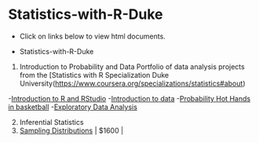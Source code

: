 # Statistics-with-R-Duke
- Click on links below to view html documents.

* Statistics-with-R-Duke
1. Introduction to Probability and Data
Portfolio of data analysis projects from the [Statistics with R Specialization Duke University(https://www.coursera.org/specializations/statistics#about)

 -[Introduction to R and RStudio](http://htmlpreview.github.io/?https://github.com/FabianPeri/Statistics-with-R-Duke/blob/master/01%20-%20Probability%20and%20Data/01_-_Introduction_to_R_and_RStudio.html)
 -[Introduction to data](http://htmlpreview.github.io/?https://github.com/FabianPeri/Statistics-with-R-Duke/blob/master/01%20-%20Probability%20and%20Data/02_-_Introduction_to_data.html)
 -[Probability Hot Hands in basketball](http://htmlpreview.github.io/?https://github.com/FabianPeri/Statistics-with-R-Duke/blob/master/01%20-%20Probability%20and%20Data/03_-_Probability_Hot_Hands_in_basketball.html)
 -[Exploratory Data Analysis](http://htmlpreview.github.io/?https://github.com/FabianPeri/Statistics-with-R-Duke/blob/master/01%20-%20Probability%20and%20Data/04_-_Exploratory_Data_Analysis.html)

2. Inferential Statistics
1. [Sampling Distributions](http://htmlpreview.github.io/?https://github.com/FabianPeri/Statistics-with-R-Duke/blob/master/02%20-%20Inferential%20Statistics/01_-_Sampling_Distributions.html) | $1600 |
